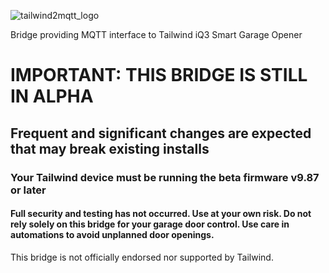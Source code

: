 ![tailwind2mqtt_logo](https://user-images.githubusercontent.com/55962781/119289900-80709c00-bc19-11eb-8ef0-04480b86ff2c.jpg)

Bridge providing MQTT interface to Tailwind iQ3 Smart Garage Opener

# IMPORTANT:  THIS BRIDGE IS STILL IN ALPHA

## Frequent and significant changes are expected that may break existing installs

### Your Tailwind device must be running the beta firmware v9.87 or later

#### Full security and testing has not occurred.  Use at your own risk. Do not rely solely on this bridge for your garage door control.  Use care in automations to avoid unplanned door openings.

This bridge is not officially endorsed nor supported by Tailwind.

